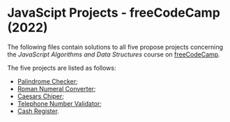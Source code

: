 # JavaScipt Projects - freeCodeCamp (2022)

The following files contain solutions to all five propose projects concerning the *JavaScript Algorithms and Data Structures* course on [freeCodeCamp](https://www.freecodecamp.org/learn/javascript-algorithms-and-data-structures/).

The five projects are listed as follows:

- [Palindrome Checker](
https://www.freecodecamp.org/learn/javascript-algorithms-and-data-structures/javascript-algorithms-and-data-structures-projects/palindrome-checker
);
- [Roman Numeral Converter](
https://www.freecodecamp.org/learn/javascript-algorithms-and-data-structures/javascript-algorithms-and-data-structures-projects/roman-numeral-converter
);
- [Caesars Chiper](
https://www.freecodecamp.org/learn/javascript-algorithms-and-data-structures/javascript-algorithms-and-data-structures-projects/caesars-cipher
);
- [Telephone Number Validator](
https://www.freecodecamp.org/learn/javascript-algorithms-and-data-structures/javascript-algorithms-and-data-structures-projects/telephone-number-validator
); 
- [Cash Register](
https://www.freecodecamp.org/learn/javascript-algorithms-and-data-structures/javascript-algorithms-and-data-structures-projects/cash-register
).
